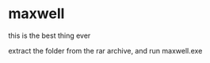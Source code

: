 # maxwell
this is the best thing ever

extract the folder from the rar archive, and run maxwell.exe
